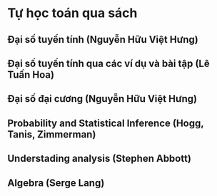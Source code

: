 # Tự học toán qua sách

## Đại số tuyến tính (Nguyễn Hữu Việt Hưng)

## Đại số tuyến tính qua các ví dụ và bài tập (Lê Tuấn Hoa)

## Đại số đại cương (Nguyễn Hữu Việt Hưng)

## Probability and Statistical Inference (Hogg, Tanis, Zimmerman)

## Understading analysis (Stephen Abbott)

## Algebra (Serge Lang)
